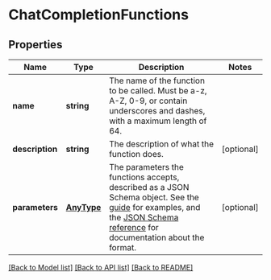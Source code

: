 # ChatCompletionFunctions

## Properties
Name | Type | Description | Notes
------------ | ------------- | ------------- | -------------
**name** | **string** | The name of the function to be called. Must be a-z, A-Z, 0-9, or contain underscores and dashes, with a maximum length of 64. | 
**description** | **string** | The description of what the function does. | [optional] 
**parameters** | [**AnyType**](AnyType.md) | The parameters the functions accepts, described as a JSON Schema object. See the [guide](/docs/guides/gpt/function-calling) for examples, and the [JSON Schema reference](https://json-schema.org/understanding-json-schema/) for documentation about the format. | [optional] 

[[Back to Model list]](../README.md#documentation-for-models) [[Back to API list]](../README.md#documentation-for-api-endpoints) [[Back to README]](../README.md)


